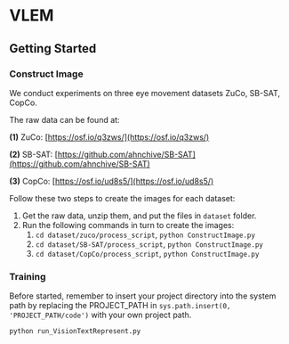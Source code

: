 # VLEM

## Getting Started

### Construct Image

We conduct experiments on three eye movement datasets ZuCo, SB-SAT, CopCo.

The raw data can be found at:

**(1)** ZuCo: [https://osf.io/q3zws/](https://osf.io/q3zws/)

**(2)** SB-SAT: [https://github.com/ahnchive/SB-SAT](https://github.com/ahnchive/SB-SAT)

**(3)** CopCo: [https://osf.io/ud8s5/](https://osf.io/ud8s5/)

Follow these two steps to create the images for each dataset:

1. Get the raw data, unzip them, and put the files in `dataset` folder.
2. Run the following commands in turn to create the images:
   1. `cd dataset/zuco/process_script`, `python ConstructImage.py`
   2. `cd dataset/SB-SAT/process_script`, `python ConstructImage.py`
   3. `cd dataset/CopCo/process_script`, `python ConstructImage.py`

### Training

Before started, remember to insert your project directory into the system path by replacing the PROJECT_PATH in `sys.path.insert(0, 'PROJECT_PATH/code')` with your own project path.

```
python run_VisionTextRepresent.py
```

